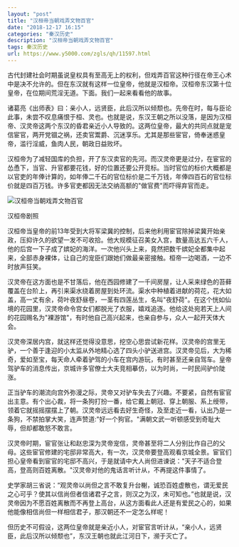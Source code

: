 ```yaml
---
layout: "post"
title: "汉桓帝当朝戏弄文物百官"
date: "2018-12-17 16:15"
categories: "秦汉历史"
description: "汉桓帝当朝戏弄文物百官"
tags: 秦汉历史
url: https://www.y5000.com/zgls/qh/11597.html
---
```






古代封建社会时期虽说皇权具有至高无上的权利，但戏弄百官这种行径在帝王心术中是决不允许的。但在东汉就有这样一位皇帝，他就是汉桓帝。汉桓帝东汉第十位皇帝，在位期间荒淫无道。下面。我们一起来看看他的故事。

诸葛亮《出师表》曰：亲小人，远贤臣，此后汉所以倾颓也。先帝在时，每与臣论此事，未尝不叹息痛恨于桓、灵也。也就是说，东汉王朝之所以没落，是因为汉桓帝、汉灵帝这两个东汉的昏君亲近小人导致的。这两位皇帝，最大的共同点就是宠信宦官，两开党锢之祸，还卖官鬻爵、沉迷享乐。尤其是那些宦官，倚奉迷惑皇帝，滥行淫威，鱼肉人民，朝政日益败坏。

汉桓帝为了减轻国库的负担，开了东汉卖官的先河。而汉灵帝更是过分，在宦官的怂恿下，当官、升官都要花钱，好的位置还要公开竞标。当时官位的标价大概都是以官吏的年俸计算的，如年俸二千石的官位标价是二千万钱，年俸四百石的官位标价就是四百万钱。许多官吏都因无法交纳高额的"做官费"而吓得弃官而走。

![汉桓帝当朝戏弄文物百官](/uploads/allimg/170120/6-1F120112233502.JPG)

汉桓帝剧照

汉桓帝当皇帝的前13年受到大将军梁冀的控制，后来他利用宦官除掉梁冀开始亲政，压抑许久的欲望一发不可收拾。他大规模征召美女入宫，数量高达五六千人，他的后宫一下子成了嫔妃的海洋。一次他兴头上来，竟然把数千嫔妃全都集中起来，全部赤身裸体，让自己的宠臣们跟她们做最亲密接触。桓帝一边喝酒，一边不时放声狂笑。

汉灵帝在这方面也是不甘落后，他在西园修建了一千间房屋，让人采来绿色的苔藓覆盖在台阶上，再引来渠水绕着房屋到处环流。渠水中种植着进献的荷花，花大如盖，高一丈有余，荷叶夜舒昼卷，一茎有四莲丛生，名叫"夜舒荷"。在这个恍如仙境的花园里，汉灵帝命令宫女们都脱光了衣服，嬉戏追逐。他给这处宛若天上人间的花园赐名为"裸游馆"，有时他自己高兴起来，也亲自参与，众人一起开天体大会。

汉灵帝深居内宫，就这样还觉得没意思，挖空心思尝试新花样。汉灵帝的宫里无驴，一个善于逢迎的小太监从外地精心选了四头小驴送进宫。汉灵帝见后，大为稀奇，爱如至宝，每天命人牵着驴驾的小车在宫内游玩，有时甚至还亲自驾车。皇帝驾驴车的消息传出，京城许多官僚士大夫竞相摹仿，以为时尚，一时民间驴价陡涨。

正当驴车的潮流向宫外弥漫之际，灵帝又对驴车失去了兴趣。不要紧，自然有宦官出主意。有个出心裁，将一条狗打扮一番，给它戴上朝冠、穿上朝服、系上绶带，领着它就摇摇摆摆上了朝。汉灵帝远远看去好生奇怪，及至走近一看，认出乃是一条狗，不禁拍掌大笑，连声赞道:"好一个狗官。"满朝文武一听顿感受到奇耻大辱，但却都敢怒不敢言。

汉灵帝时期，宦官张让和赵忠深为灵帝宠信，灵帝甚至将二人分别比作自己的父母。这些宦官修建的宅邸非常高大，有一次，汉灵帝要登高观看京城全景。宦官们担心皇帝看到宦官的宅邸不高兴，于是就请中大人尚但进谏说："天子不适合登高，登高则百姓离散。"汉灵帝对他的鬼话言听计从，不再提这件事情了。

史学家胡三省说：“观灵帝以尚但之言不敢复升台榭，诚恐百姓虚散也，谓无爱民之心可乎？使其以信尚但者信诸君子之言，则汉之为汉，未可知也。”也就是说，汉灵帝因为不愿百姓离散而不再登上高台，从这方面看此人还是有爱民之心的，如果他能像相信尚但一样相信君子，那汉朝还不一定怎么样呢！

但历史不可假设，这两位皇帝就是亲近小人，对宦官言听计从，“亲小人，远贤臣，此后汉所以倾颓也”，东汉王朝也就此江河日下，濒于灭亡了。
